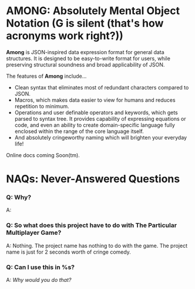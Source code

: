 # AMONG: Absolutely Mental Object Notation (G is silent (that's how acronyms work right?))

**Among** is JSON-inspired data expression format for general data structures. It is designed to be easy-to-write format for users, while preserving structural soundness and broad applicability of JSON.

The features of **Among** include...
* Clean syntax that eliminates most of redundant characters compared to JSON.
* Macros, which makes data easier to view for humans and reduces repetition to minimum.
* Operations and user definable operators and keywords, which gets parsed to syntax tree. It provides capability of expressing equations or code, and even an ability to create domain-specific language fully enclosed within the range of the core language itself.
* And absolutely cringeworthy naming which will brighten your everyday life!

Online docs coming Soon(tm).

# NAQs: Never-Answered Questions

### Q: Why?

A:

### Q: So what does this project have to do with The Particular Multiplayer Game?

A: Nothing. The project name has nothing to do with the game. The project name is just for 2 seconds worth of cringe comedy.

### Q: Can I use this in %s?

A: _Why would you do that?_